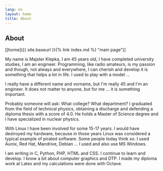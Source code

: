 ```yaml
---
lang: en
layout: home
title: About
---
```


## About

[[home]({{ site.baseurl }}{% link index.md %} "main page")]

My name is Majster Klepka, I am 45 years old, I have completed university studies, I am an engineer. Programming, like radio amateurs, is my passion and though, not always and everywhere, I can cherish and develop it is something that helps a lot in life. I used to play with a model ...

I really have a different name and vorname, but I'm really 45 and I'm an engineer. It does not matter to anyone, but for me ... it is something important.

Probably someone will ask: What college? What department? I graduated from the field of technical physics, obtaining a discharge and defending a diploma thesis with a score of 4.0. He holds a Master of Science degree and I have specialized in nuclear physics.

With Linux I have been involved for some 15-17 years. I would have destroyed my hardware, because in those years Linux was considered a typical example of pirated software. Some people today think so. I used Aurox, Red Hat, Mandrive, Debian ... I used and also use MS Windows.

I am writing in C, Python, PHP, HTML and CSS. I continue to learn and develop. I know a bit about computer graphics and DTP. I made my diploma work at Latex and my calculations were done with Octave.

